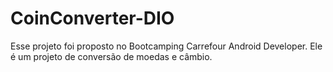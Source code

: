 # CoinConverter-DIO
Esse projeto foi proposto no Bootcamping Carrefour Android Developer. Ele é um projeto de conversão de moedas e câmbio.
